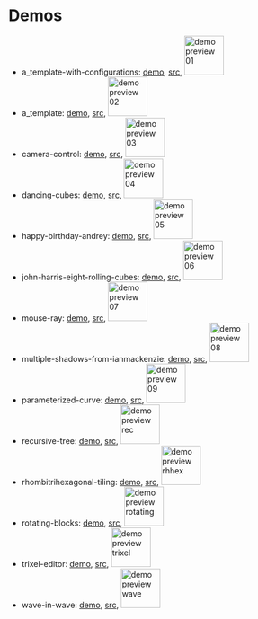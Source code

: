 
# Demos

- a_template-with-configurations: [demo](https://erkal.github.io/elm-3d-playground-exploration/a_template-with-configurations), [src](https://github.com/erkal/elm-3d-playground-exploration/tree/main/games/a_template-with-configurations/src), <img width="70" alt="demo preview 01" src="https://user-images.githubusercontent.com/32207690/113577901-4aa03580-9622-11eb-84cc-84818d338de2.png">
- a_template: [demo](https://erkal.github.io/elm-3d-playground-exploration/a_template), [src](https://github.com/erkal/elm-3d-playground-exploration/tree/main/games/a_template/src), <img width="70" alt="demo preview 02" src="https://user-images.githubusercontent.com/32207690/113579702-f5b1ee80-9624-11eb-9ceb-e738573b1a21.png">
- camera-control: [demo](https://erkal.github.io/elm-3d-playground-exploration/camera-control), [src](https://github.com/erkal/elm-3d-playground-exploration/tree/main/games/camera-control/src), <img width="70" alt="demo preview 03" src="https://user-images.githubusercontent.com/32207690/113579597-d2873f00-9624-11eb-8815-38a0919512ee.png">
- dancing-cubes: [demo](https://erkal.github.io/elm-3d-playground-exploration/dancing-cubes), [src](https://github.com/erkal/elm-3d-playground-exploration/tree/main/games/dancing-cubes/src), <img width="70" alt="demo preview 04" src="https://user-images.githubusercontent.com/32207690/113579578-cbf8c780-9624-11eb-8a91-f74b13173210.png">
- happy-birthday-andrey: [demo](https://erkal.github.io/elm-3d-playground-exploration/happy-birthday-andrey), [src](https://github.com/erkal/elm-3d-playground-exploration/tree/main/games/happy-birthday-andrey/src), <img width="70" alt="demo preview 05" src="https://user-images.githubusercontent.com/32207690/113579545-c0a59c00-9624-11eb-9c07-ef653aab5915.png">
- john-harris-eight-rolling-cubes: [demo](https://erkal.github.io/elm-3d-playground-exploration/john-harris-eight-rolling-cubes), [src](https://github.com/erkal/elm-3d-playground-exploration/tree/main/games/john-harris-eight-rolling-cubes/src), <img width="70" alt="demo preview 06" src="https://user-images.githubusercontent.com/32207690/113579511-b4b9da00-9624-11eb-85f0-10aace6f4ca5.png">
- mouse-ray: [demo](https://erkal.github.io/elm-3d-playground-exploration/mouse-ray), [src](https://github.com/erkal/elm-3d-playground-exploration/tree/main/games/mouse-ray/src), <img width="70" alt="demo preview 07" src="https://user-images.githubusercontent.com/32207690/113579478-a79ceb00-9624-11eb-85e4-3ab42119f692.png">
- multiple-shadows-from-ianmackenzie: [demo](https://erkal.github.io/elm-3d-playground-exploration/multiple-shadows-from-ianmackenzie), [src](https://github.com/erkal/elm-3d-playground-exploration/tree/main/games/multiple-shadows-from-ianmackenzie/src), <img width="70" alt="demo preview 08" src="https://user-images.githubusercontent.com/32207690/113579444-9a7ffc00-9624-11eb-919a-01c869cdbe9f.png">
- parameterized-curve: [demo](https://erkal.github.io/elm-3d-playground-exploration/parameterized-curve), [src](https://github.com/erkal/elm-3d-playground-exploration/tree/main/games/parameterized-curve/src), <img width="70" alt="demo preview 09" src="https://user-images.githubusercontent.com/32207690/113579403-8c31e000-9624-11eb-84a9-723f1d938918.png">
- recursive-tree: [demo](https://erkal.github.io/elm-3d-playground-exploration/recursive-tree), [src](https://github.com/erkal/elm-3d-playground-exploration/tree/main/games/recursive-tree/src), <img width="70" alt="demo preview rec" src="https://user-images.githubusercontent.com/32207690/113579331-715f6b80-9624-11eb-9e06-7378c626ab7d.png">
- rhombitrihexagonal-tiling: [demo](https://erkal.github.io/elm-3d-playground-exploration/rhombitrihexagonal-tiling), [src](https://github.com/erkal/elm-3d-playground-exploration/tree/main/games/rhombitrihexagonal-tiling/src), <img width="70" alt="demo preview rhhex" src="https://user-images.githubusercontent.com/32207690/113579246-4e34bc00-9624-11eb-92e7-a42dbb207071.png">
- rotating-blocks: [demo](https://erkal.github.io/elm-3d-playground-exploration/rotating-blocks), [src](https://github.com/erkal/elm-3d-playground-exploration/tree/main/games/rotating-blocks/src), <img width="70" alt="demo preview rotating" src="https://user-images.githubusercontent.com/32207690/113579160-30675700-9624-11eb-8c94-f6b071701aeb.png">
- trixel-editor: [demo](https://erkal.github.io/elm-3d-playground-exploration/trixel-editor), [src](https://github.com/erkal/elm-3d-playground-exploration/tree/main/games/trixel-editor/src), <img width="70" alt="demo preview trixel" src="https://user-images.githubusercontent.com/32207690/113578885-ce0e5680-9623-11eb-8a03-7434e28c84e9.png">
- wave-in-wave: [demo](https://erkal.github.io/elm-3d-playground-exploration/wave-in-wave), [src](https://github.com/erkal/elm-3d-playground-exploration/tree/main/games/wave-in-wave/src), <img width="70" alt="demo preview wave" src="https://user-images.githubusercontent.com/32207690/113578713-8687ca80-9623-11eb-966e-e3b56cc955ab.png">
